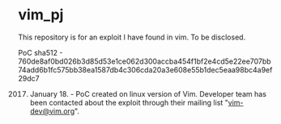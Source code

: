 # vim_pj

This repository is for an exploit I have found in vim. To be disclosed.

PoC sha512 - 760de8af0bd026b3d85d53e1ce062d300accba454f1bf2e4cd5e22ee707bb74add6b1fc575bb38ea1587db4c306cda20a3e608e55b1dec5eaa98bc4a9ef29dc7 

2017. January 18. - PoC created on linux version of Vim. Developer team has been contacted about the exploit through their mailing list "vim-dev@vim.org".

